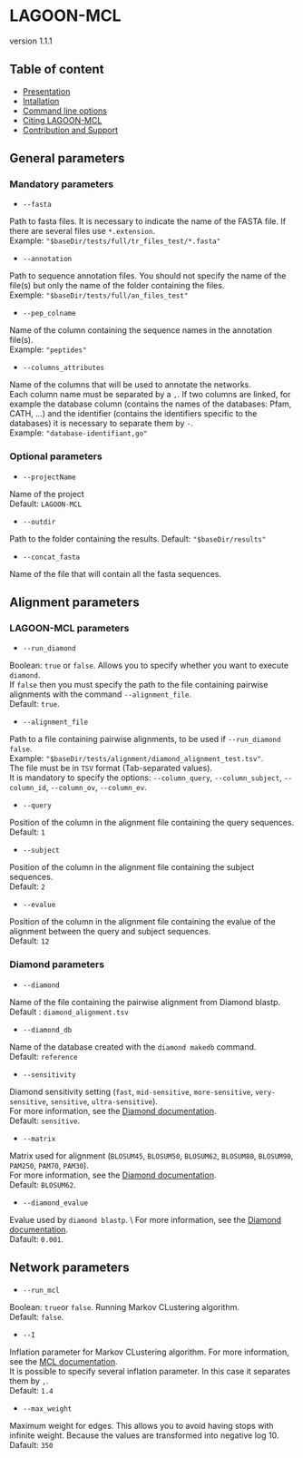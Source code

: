 # LAGOON-MCL

version 1.1.1

## Table of content

* [Presentation](index.md)
* [Intallation](installation.md)
* [Command line options](command.md)
* [Citing LAGOON-MCL](citation.md)
* [Contribution and Support](contact.md)

## General parameters

### Mandatory parameters

* `--fasta`

Path to fasta files. It is necessary to indicate the name of the FASTA file. If there are several files use `*.extension`. \
Example: `"$baseDir/tests/full/tr_files_test/*.fasta"`

* `--annotation`

Path to sequence annotation files. You should not specify the name of the file(s) but only the name of the folder containing the files. \
Exemple: `"$baseDir/tests/full/an_files_test"`

* `--pep_colname`

Name of the column containing the sequence names in the annotation file(s). \
Example: `"peptides"`

* `--columns_attributes`

Name of the columns that will be used to annotate the networks. \
Each column name must be separated by a `,`. If two columns are linked, for example the database column (contains the names of the databases: Pfam, CATH, ...) and the identifier (contains the identifiers specific to the databases) it is necessary to separate them by `-`. \
Example: `"database-identifiant,go"`

### Optional parameters

* `--projectName`

Name of the project \
Default: `LAGOON-MCL`

* `--outdir`

Path to the folder containing the results.
Default: `"$baseDir/results"`

* `--concat_fasta`

Name of the file that will contain all the fasta sequences.

## Alignment parameters

### LAGOON-MCL parameters

* `--run_diamond`

Boolean: `true` or `false`. Allows you to specify whether you want to execute `diamond`. \
If `false` then you must specify the path to the file containing pairwise alignments with the command `--alignment_file`. \
Default: `true`.

* `--alignment_file`

Path to a file containing pairwise alignments, to be used if `--run_diamond false`. \
Example: `"$baseDir/tests/alignment/diamond_alignment_test.tsv"`. \
The file must be in `TSV` format (Tab-separated values). \
It is mandatory to specify the options: `--column_query`, `--column_subject`, `--column_id`, `--column_ov`, `--column_ev`. 

* `--query`

Position of the column in the alignment file containing the query sequences. \
Default: `1`

* `--subject`

Position of the column in the alignment file containing the subject sequences. \
Default: `2`

* `--evalue`

Position of the column in the alignment file containing the evalue of the alignment between the query and subject sequences. \
Default: `12`

### Diamond parameters

* `--diamond`

Name of the file containing the pairwise alignment from Diamond blastp. \
Default : `diamond_alignment.tsv`

* `--diamond_db`

Name of the database created with the `diamond makedb` command. \
Default: `reference`

* `--sensitivity`

Diamond sensitivity setting (`fast`, `mid-sensitive`, `more-sensitive`, `very-sensitive`, `sensitive`, `ultra-sensitive`). \
For more information, see the [Diamond documentation](https://github.com/bbuchfink/diamond/wiki/3.-Command-line-options#sensitivity-modes). \
Default: `sensitive`. 

* `--matrix`

Matrix used for alignment (`BLOSUM45`, `BLOSUM50`, `BLOSUM62`, `BLOSUM80`, `BLOSUM90`, `PAM250`, `PAM70`, `PAM30`). \
For more information, see the [Diamond documentation](https://github.com/bbuchfink/diamond/wiki/3.-Command-line-options#alignment-options). \
Default: `BLOSUM62`. 

* `--diamond_evalue`

Evalue used by `diamond blastp`. \ 
For more information, see the [Diamond documentation](https://github.com/bbuchfink/diamond/wiki/3.-Command-line-options#output-options). \
Dafault: `0.001`.

## Network parameters

* `--run_mcl`

Boolean: `true`or `false`. Running Markov CLustering algorithm. \
Default: `false`.

* `--I`

Inflation parameter for Markov CLustering algorithm. For more information, see the [MCL documentation](https://micans.org/mcl/). \
It is possible to specify several inflation parameter. In this case it separates them by `,`. \
Default: `1.4`

* `--max_weight`

Maximum weight for edges. This allows you to avoid having stops with infinite weight. Because the values are transformed into negative log 10. \
Dafault: `350`